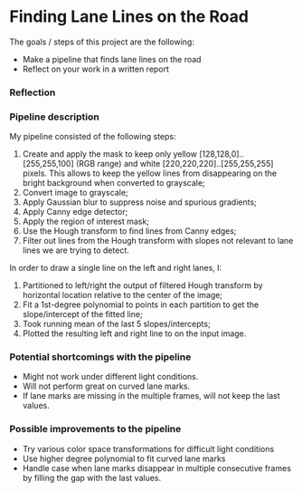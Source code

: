 # **Finding Lane Lines on the Road** 

The goals / steps of this project are the following:
* Make a pipeline that finds lane lines on the road
* Reflect on your work in a written report

### Reflection

### Pipeline description

My pipeline consisted of the following steps:
1. Create and apply the mask to keep only yellow [128,128,0]..[255,255,100] (RGB range) and white [220,220,220]..[255,255,255] pixels. This allows to keep the yellow lines from disappearing on the bright background when converted to grayscale;
1. Convert image to grayscale;
1. Apply Gaussian blur to suppress noise and spurious gradients;
1. Apply Canny edge detector;
1. Apply the region of interest mask;
1. Use the Hough transform to find lines from Canny edges;
1. Filter out lines from the Hough transform with slopes not relevant to lane lines we are trying to detect.

In order to draw a single line on the left and right lanes, I:
1. Partitioned to left/right the output of filtered Hough transform by horizontal location relative to the center of the image;
1. Fit a 1st-degree polynomial to points in each partition to get the slope/intercept of the fitted line;
1. Took running mean of the last 5 slopes/intercepts;
1. Plotted the resulting left and right line to on the input image.

### Potential shortcomings with the pipeline

* Might not work under different light conditions.
* Will not perform great on curved lane marks.
* If lane marks are missing in the multiple frames, will not keep the last values.

### Possible improvements to the pipeline

* Try various color space transformations for difficult light conditions
* Use higher degree polynomial to fit curved lane marks
* Handle case when lane marks disappear in multiple consecutive frames by filling the gap with the last values.

